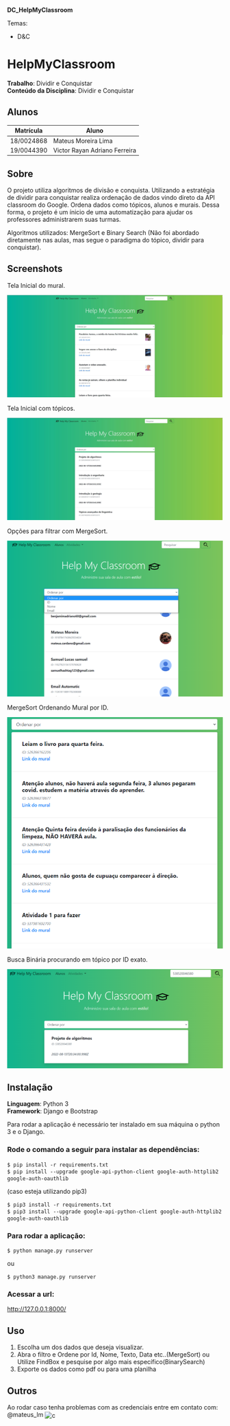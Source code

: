 **DC_HelpMyClassroom** 

Temas:
 - D&C
 
# HelpMyClassroom

**Trabalho**: Dividir e Conquistar<br>
**Conteúdo da Disciplina**: Dividir e Conquistar<br>

## Alunos
|Matrícula | Aluno |
| -- | -- |
| 18/0024868  |  Mateus Moreira Lima |
| 19/0044390  |  Victor Rayan Adriano Ferreira |

## Sobre 

O projeto utiliza algoritmos de divisão e conquista. Utilizando a estratégia de dividir para conquistar realiza ordenação de dados vindo direto da API classroom do Google. Ordena dados como tópicos, alunos e murais. Dessa forma, o projeto é um ínicio de uma automatização para ajudar os professores administrarem suas turmas.

Algoritmos utilizados: MergeSort e Binary Search (Não foi abordado diretamente nas aulas, mas segue o paradigma do tópico, dividir para conquistar).

## Screenshots

Tela Inicial do mural.

![Tela Inicial do mural](./imgs/homeMural.JPG)


Tela Inicial com tópicos.

![Tela Inicial com tópicos](./imgs/homeTopicos.JPG)


Opções para filtrar com MergeSort.

![Opções para filtrar com MergeSort](./imgs/filtrarPorMergeSort.jpg)

MergeSort Ordenando Mural por ID.

![MergeSort Ordenando Mural por ID](./imgs/mergeSortOdernandoMuralByID.JPG)

Busca Binária procurando em tópico por ID exato.

![Busca Binária procurando em tópico por ID](./imgs/buscaBinaria.JPG)


## Instalação 
**Linguagem**:  Python 3<br>
**Framework**: Django e Bootstrap<br>

Para rodar a aplicação é necessário ter instalado em sua máquina o python 3 e o Django.

### Rode o comando a seguir para instalar as dependências:
```console
$ pip install -r requirements.txt
$ pip install --upgrade google-api-python-client google-auth-httplib2 google-auth-oauthlib
```
(caso esteja utilizando pip3)
```console
$ pip3 install -r requirements.txt
$ pip3 install --upgrade google-api-python-client google-auth-httplib2 google-auth-oauthlib
```

### Para rodar a aplicação:

```console
$ python manage.py runserver
```
ou
```console
$ python3 manage.py runserver
```

### Acessar a url: 
http://127.0.0.1:8000/


## Uso 
1. Escolha um dos dados que deseja visualizar.
2. Abra o filtro e Ordene por Id, Nome, Texto, Data etc..(MergeSort) ou Utilize FindBox e pesquise por algo mais específico(BinarySearch)
3. Exporte os dados como pdf ou para uma planilha

## Outros
Ao rodar caso tenha problemas com as credenciais entre em contato com: @mateus_lm <img align="center" alt="c" height="23" width="23" src="https://devicons.railway.app/i/telegram.svg">





